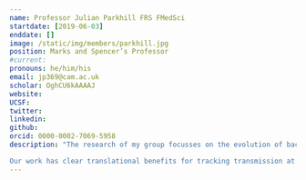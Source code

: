 ```yaml
---
name: Professor Julian Parkhill FRS FMedSci
startdate: [2019-06-03]
enddate: []
image: /static/img/members/parkhill.jpg
position: Marks and Spencer’s Professor
#current:
pronouns: he/him/his
email: jp369@cam.ac.uk
scholar: OghCU6kAAAAJ
website:
UCSF:
twitter:
linkedin:
github:
orcid: 0000-0002-7069-5958
description: "The research of my group focusses on the evolution of bacterial pathogens; their origin, transmission and adaptation to selective pressure. I primarily use genomic and phylogenetic approaches to address these, and over the last few years my group has used large-scale population genomics to identify the global origin and routes of spread of many human and animal pathogens. Overlaid on the phylogeny, we look for signatures of adaptation to the host, to antibiotics and to vaccine pressure, most recently developing bacterial genome-wide association approaches to identify genetic determinants responsible for this adaptation. In addition to informatics approaches, we develop and apply genome-wide experimental tools, studying interaction with the host and antimicrobial resistance mechanisms. We have an interest in metagenomics, currently studying the microbiota in the gut, the lung, the nasopharynx and the placenta (which doesn’t have one). We often work at an international level, with many collaborations in Low- and Middle-Income countries.

Our work has clear translational benefits for tracking transmission at the hospital level and more broadly. To enable this translation, we have been collaborating with local hospitals, and national and international health-protection agencies, as well as the commercial sector."
---
```

